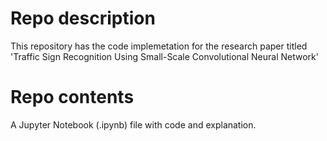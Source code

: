 # Repo description
This repository has the code implemetation for the research paper titled 'Traffic Sign Recognition Using Small-Scale Convolutional Neural Network'

# Repo contents
A Jupyter Notebook (.ipynb) file with code and explanation.